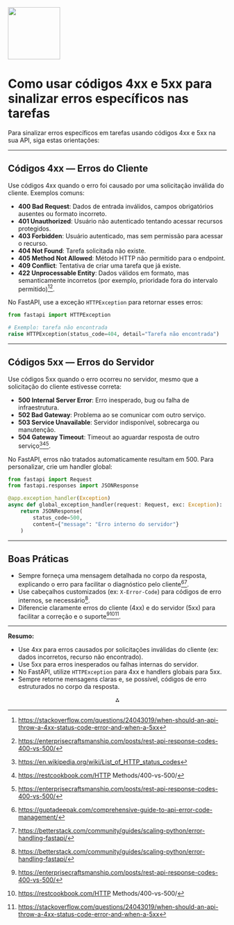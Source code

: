 <img src="https://r2cdn.perplexity.ai/pplx-full-logo-primary-dark%402x.png" class="logo" width="120"/>

# Como usar códigos 4xx e 5xx para sinalizar erros específicos nas tarefas

Para sinalizar erros específicos em tarefas usando códigos 4xx e 5xx na sua API, siga estas orientações:

---

## **Códigos 4xx — Erros do Cliente**

Use códigos 4xx quando o erro foi causado por uma solicitação inválida do cliente. Exemplos comuns:

- **400 Bad Request**: Dados de entrada inválidos, campos obrigatórios ausentes ou formato incorreto.
- **401 Unauthorized**: Usuário não autenticado tentando acessar recursos protegidos.
- **403 Forbidden**: Usuário autenticado, mas sem permissão para acessar o recurso.
- **404 Not Found**: Tarefa solicitada não existe.
- **405 Method Not Allowed**: Método HTTP não permitido para o endpoint.
- **409 Conflict**: Tentativa de criar uma tarefa que já existe.
- **422 Unprocessable Entity**: Dados válidos em formato, mas semanticamente incorretos (por exemplo, prioridade fora do intervalo permitido)[^7][^6].

No FastAPI, use a exceção `HTTPException` para retornar esses erros:

```python
from fastapi import HTTPException

# Exemplo: tarefa não encontrada
raise HTTPException(status_code=404, detail="Tarefa não encontrada")
```


---

## **Códigos 5xx — Erros do Servidor**

Use códigos 5xx quando o erro ocorreu no servidor, mesmo que a solicitação do cliente estivesse correta:

- **500 Internal Server Error**: Erro inesperado, bug ou falha de infraestrutura.
- **502 Bad Gateway**: Problema ao se comunicar com outro serviço.
- **503 Service Unavailable**: Servidor indisponível, sobrecarga ou manutenção.
- **504 Gateway Timeout**: Timeout ao aguardar resposta de outro serviço[^1][^2][^6].

No FastAPI, erros não tratados automaticamente resultam em 500. Para personalizar, crie um handler global:

```python
from fastapi import Request
from fastapi.responses import JSONResponse

@app.exception_handler(Exception)
async def global_exception_handler(request: Request, exc: Exception):
    return JSONResponse(
        status_code=500,
        content={"message": "Erro interno do servidor"}
    )
```


---

## **Boas Práticas**

- Sempre forneça uma mensagem detalhada no corpo da resposta, explicando o erro para facilitar o diagnóstico pelo cliente[^3][^8].
- Use cabeçalhos customizados (ex: `X-Error-Code`) para códigos de erro internos, se necessário[^8].
- Diferencie claramente erros do cliente (4xx) e do servidor (5xx) para facilitar a correção e o suporte[^6][^2][^7].

---

**Resumo:**

- Use 4xx para erros causados por solicitações inválidas do cliente (ex: dados incorretos, recurso não encontrado).
- Use 5xx para erros inesperados ou falhas internas do servidor.
- No FastAPI, utilize `HTTPException` para 4xx e handlers globais para 5xx.
- Sempre retorne mensagens claras e, se possível, códigos de erro estruturados no corpo da resposta.

<div style="text-align: center">⁂</div>

[^1]: https://en.wikipedia.org/wiki/List_of_HTTP_status_codes

[^2]: https://restcookbook.com/HTTP Methods/400-vs-500/

[^3]: https://guptadeepak.com/comprehensive-guide-to-api-error-code-management/

[^4]: https://fastapi.tiangolo.com/tutorial/handling-errors/

[^5]: https://fastapi.tiangolo.com/reference/exceptions/

[^6]: https://enterprisecraftsmanship.com/posts/rest-api-response-codes-400-vs-500/

[^7]: https://stackoverflow.com/questions/24043019/when-should-an-api-throw-a-4xx-status-code-error-and-when-a-5xx

[^8]: https://betterstack.com/community/guides/scaling-python/error-handling-fastapi/

[^9]: https://fastapi.tiangolo.com/em/tutorial/handling-errors/

[^10]: https://blog.stackademic.com/error-and-exception-handling-in-fastapi-c0949bb42e1b

[^11]: https://restfulapi.net/http-status-codes/

[^12]: https://developer.mozilla.org/en-US/docs/Web/HTTP/Reference/Status

[^13]: https://developers.pipefy.com/reference/status-and-error-handling

[^14]: https://www.w3.org/Protocols/HTTP/HTRESP.html

[^15]: https://openapi.com/blog/status-codes-rest-api

[^16]: https://fastapi.tiangolo.com/pt/tutorial/handling-errors/

[^17]: https://www.getorchestra.io/guides/fastapi-mastering-error-handling-with-examples

[^18]: https://stackoverflow.com/questions/78649853/fastapi-sql-post-request-receiving-500-error-internal-server-error

[^19]: https://www.youtube.com/watch?v=jYbNq6QAQNI

[^20]: https://stackoverflow.com/questions/72831952/how-do-i-integrate-custom-exception-handling-with-the-fastapi-exception-handling

